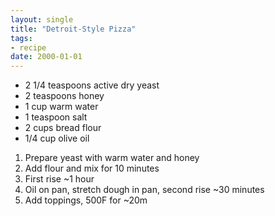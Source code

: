 ```yaml
---
layout: single
title: "Detroit-Style Pizza"
tags:
- recipe
date: 2000-01-01
---
```


- 2 1/4 teaspoons active dry yeast
- 2 teaspoons honey
- 1 cup warm water
- 1 teaspoon salt
- 2 cups bread flour
- 1/4 cup olive oil

1. Prepare yeast with warm water and honey
2. Add flour and mix for 10 minutes
3. First rise ~1 hour
4. Oil on pan, stretch dough in pan, second rise ~30 minutes
5. Add toppings, 500F for ~20m
